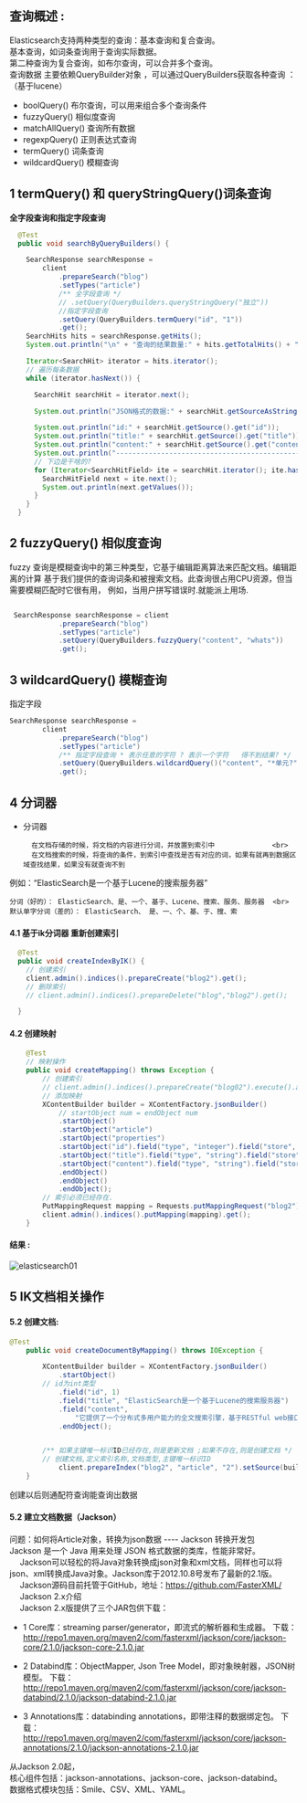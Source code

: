 
## 查询概述 : 

Elasticsearch支持两种类型的查询：基本查询和复合查询。 <br>
基本查询，如词条查询用于查询实际数据。<br>
第二种查询为复合查询，如布尔查询，可以合并多个查询。<br>
查询数据 主要依赖QueryBuilder对象 ，可以通过QueryBuilders获取各种查询 ：（基于lucene）

* boolQuery() 布尔查询，可以用来组合多个查询条件 
* fuzzyQuery() 相似度查询 
* matchAllQuery() 查询所有数据 
* regexpQuery() 正则表达式查询 
* termQuery() 词条查询 
* wildcardQuery() 模糊查询 


## 1  termQuery() 和 queryStringQuery()词条查询 

__全字段查询和指定字段查询__


``` java
  @Test
  public void searchByQueryBuilders() {

    SearchResponse searchResponse =
        client
            .prepareSearch("blog")
            .setTypes("article")
            /** 全字段查询 */
            // .setQuery(QueryBuilders.queryStringQuery("独立"))
            //指定字段查询
            .setQuery(QueryBuilders.termQuery("id", "1"))
            .get();
    SearchHits hits = searchResponse.getHits();
    System.out.println("\n" + "查询的结果数量:" + hits.getTotalHits() + "\n");

    Iterator<SearchHit> iterator = hits.iterator();
    // 遍历每条数据
    while (iterator.hasNext()) {

      SearchHit searchHit = iterator.next();

      System.out.println("JSON格式的数据:" + searchHit.getSourceAsString());

      System.out.println("id:" + searchHit.getSource().get("id"));
      System.out.println("title:" + searchHit.getSource().get("title"));
      System.out.println("content:" + searchHit.getSource().get("content"));
      System.out.println("------------------------------------------------");
      // 下边是干啥的?
      for (Iterator<SearchHitField> ite = searchHit.iterator(); ite.hasNext(); ) {
        SearchHitField next = ite.next();
        System.out.println(next.getValues());
      }
    }
  }

``` 
## 2 fuzzyQuery() 相似度查询 

fuzzy 查询是模糊查询中的第三种类型，它基于编辑距离算法来匹配文档。编辑距离的计算
基于我们提供的查询词条和被搜索文档。此查询很占用CPU资源，但当需要模糊匹配时它很有用，
例如，当用户拼写错误时.就能派上用场.

``` java

 SearchResponse searchResponse = client
            .prepareSearch("blog")
            .setTypes("article")
            .setQuery(QueryBuilders.fuzzyQuery("content", "whats"))
            .get();

```
## 3 wildcardQuery() 模糊查询 

 指定字段
 
``` java
SearchResponse searchResponse =
        client
            .prepareSearch("blog")
            .setTypes("article")
            /** 指定字段查询 * 表示任意的字符 ? 表示一个字符   得不到结果? */
            .setQuery(QueryBuilders.wildcardQuery()("content", "*单元?"))
            .get();
```

## 4 分词器

* 分词器			

		在文档存储的时候，将文档的内容进行分词，并放置到索引中				 <br>									
		在文档搜索的时候，将查询的条件，到索引中查找是否有对应的词，如果有就再到数据区域查找结果，如果没有就查询不到													

例如：“ElasticSearch是一个基于Lucene的搜索服务器” 

	分词（好的）： ElasticSearch、是、一个、基于、Lucene、搜索、服务、服务器  <br>
	默认单字分词（差的）： ElasticSearch、 是、一、个、基、于、搜、索
	
#### 4.1 基于ik分词器 重新创建索引

``` java
  @Test
  public void createIndexByIK() {
    // 创建索引
    client.admin().indices().prepareCreate("blog2").get();
    // 删除索引
    // client.admin().indices().prepareDelete("blog","blog2").get();

  }
```
#### 4.2 创建映射

``` java
    @Test
    // 映射操作
    public void createMapping() throws Exception {
        // 创建索引
        // client.admin().indices().prepareCreate("blog02").execute().actionGet();
        // 添加映射
        XContentBuilder builder = XContentFactory.jsonBuilder()
            // startObject num = endObject num
            .startObject()
            .startObject("article")
            .startObject("properties")
            .startObject("id").field("type", "integer").field("store", "yes").endObject()
            .startObject("title").field("type", "string").field("store", "yes").field("analyzer", "ik").endObject()
            .startObject("content").field("type", "string").field("store", "yes").field("analyzer", "ik").endObject()
            .endObject()
            .endObject()
            .endObject();
        // 索引必须已经存在.
        PutMappingRequest mapping = Requests.putMappingRequest("blog2").type("article").source(builder);
        client.admin().indices().putMapping(mapping).get();
    }
```

#### 结果 : 

![elasticsearch01](https://github.com/bigDataHell/Kangaroo-/blob/master/images/elasticsearch01.png)


## 5 IK文档相关操作 

#### 5.2 创建文档:

``` java
@Test
    public void createDocumentByMapping() throws IOException {

        XContentBuilder builder = XContentFactory.jsonBuilder()
            .startObject()
	    // id为int类型
            .field("id", 1)
            .field("title", "ElasticSearch是一个基于Lucene的搜索服务器")
            .field("content",
                "它提供了一个分布式多用户能力的全文搜索引擎，基于RESTful web接口。Elasticsearch是用Java开发的，并作为Apache许可条款下的开放源码发布，是当前流行的企业级搜索引擎。设计用于云计算中，能够达到实时搜索，稳定，可靠，快速，安装使用方便。")
            .endObject();


        /** 如果主键唯一标识ID已经存在,则是更新文档 ;如果不存在,则是创建文档 */
        // 创建文档,定义索引名称,文档类型,主键唯一标识ID
            client.prepareIndex("blog2", "article", "2").setSource(builder).get();
    }

```
创建以后则通配符查询能查询出数据

#### 5.2 建立文档数据（Jackson）

问题：如何将Article对象，转换为json数据 ---- Jackson 转换开发包  <br>
Jackson 是一个 Java 用来处理 JSON 格式数据的类库，性能非常好。 <br>
  &emsp;  Jackson可以轻松的将Java对象转换成json对象和xml文档，同样也可以将json、xml转换成Java对象。Jackson库于2012.10.8号发布了最新的2.1版。 <br>
 &emsp;   Jackson源码目前托管于GitHub，地址：https://github.com/FasterXML/ <br>
 &emsp;   Jackson 2.x介绍 <br>
  &emsp;  Jackson 2.x版提供了三个JAR包供下载： <br>
    
* 1 Core库：streaming parser/generator，即流式的解析器和生成器。
下载： <br>
http://repo1.maven.org/maven2/com/fasterxml/jackson/core/jackson-core/2.1.0/jackson-core-2.1.0.jar

* 2 Databind库：ObjectMapper, Json Tree Model，即对象映射器，JSON树模型。
下载： <br>
http://repo1.maven.org/maven2/com/fasterxml/jackson/core/jackson-databind/2.1.0/jackson-databind-2.1.0.jar

* 3 Annotations库：databinding annotations，即带注释的数据绑定包。
下载： <br>
http://repo1.maven.org/maven2/com/fasterxml/jackson/core/jackson-annotations/2.1.0/jackson-annotations-2.1.0.jar

从Jackson 2.0起， <br>
核心组件包括：jackson-annotations、jackson-core、jackson-databind。 <br>
数据格式模块包括：Smile、CSV、XML、YAML。









